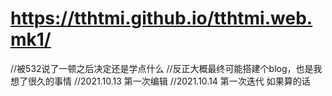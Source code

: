 # https://tthtmi.github.io/tthtmi.web.mk1/
//被532说了一顿之后决定还是学点什么
//反正大概最终可能搭建个blog，也是我想了很久的事情
//2021.10.13 第一次编辑
//2021.10.14 第一次迭代 如果算的话

